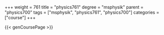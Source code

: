 +++
weight = 761
title = "physics761"
degree = "msphysik"
parent = "physics700"
tags = ["msphysik", "physics761", "physics700"]
categories = ["course"]
+++

{{< genCoursePage >}}
